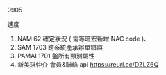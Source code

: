 0905

進度

1. NAM 62 確定狀況 ( 需等旺宏新增 NAC code )、
2. SAM 1703 跨系統產承辦單錯誤
3. PAMAI 1701 盤所有類別屬性 
4. 新美琪仲介 會員&聯絡 api https://reurl.cc/DZLZ6Q
